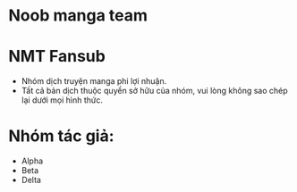 # Noob manga team
# NMT Fansub
- Nhóm dịch truyện manga phi lợi nhuận.
- Tất cả bản dịch thuộc quyền sở hữu của nhóm, vui lòng không sao chép lại dưới mọi hình thức.
# Nhóm tác giả:
- Alpha
- Beta
- Delta
